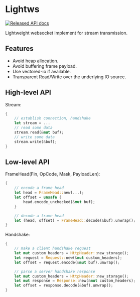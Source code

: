 # Lightws

[![Released API docs](https://docs.rs/lightws/badge.svg)](https://docs.rs/lightws)

Lightweight websocket implement for stream transmission.

## Features

- Avoid heap allocation.
- Avoid buffering frame payload.
- Use vectored-io if available.
- Transparent Read/Write over the underlying IO source.

## High-level API

Stream:

```rust
{
    // establish connection, handshake
    let stream = ...
    // read some data
    stream.read(&mut buf);
    // write some data
    stream.write(&buf);
}
```

## Low-level API

FrameHead(Fin, OpCode, Mask, PayloadLen):

```rust
{
    // encode a frame head
    let head = FrameHead::new(...);
    let offset = unsafe {
        head.encode_unchecked(&mut buf);
    }

    // decode a frame head
    let (head, offset) = FrameHead::decode(&buf).unwrap();
}
```

Handshake:

```rust
{
    // make a client handshake request
    let mut custom_headers = HttpHeader::new_storage();
    let request = Request::new(&mut custom_headers);
    let offset = request.encode(&mut buf).unwrap();

    // parse a server handshake response
    let mut custom_headers = HttpHeader::new_storage();
    let mut response = Response::new(&mut custom_headers);
    let offset = response.decode(&buf).unwrap();
}
```
